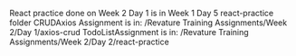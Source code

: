 React practice done on Week 2 Day 1 is in Week 1 Day 5 react-practice folder
CRUDAxios Assignment is in: /Revature Training Assignments/Week 2/Day 1/axios-crud
TodoListAssignment is in: /Revature Training Assignments/Week 2/Day 2/react-practice